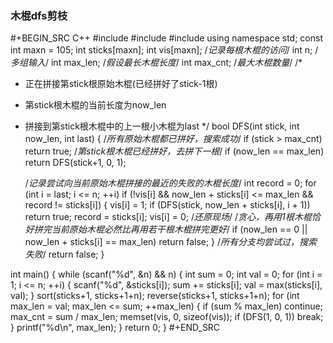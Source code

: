 <!-- -------------------------2020年11月17日 ---- 16时11分------------------------- -->

### 木棍dfs剪枝

<!-- POJ1011Sticks -->
#+BEGIN_SRC C++
#include <cstdio>
#include <algorithm>
#include <cstring>
using namespace std;
const int maxn = 105;
int sticks[maxn];
int vis[maxn];    /*记录每根木棍的访问*/
int n;            /*多组输入*/
int max_len;      /*假设最长木棍长度*/
int max_cnt;      /*最大木棍数量*/
/*
 * 正在拼接第stick根原始木棍(已经拼好了stick-1根)
 * 第stick根木棍的当前长度为now_len
 * 拼接到第stick根木棍中的上一根小木棍为last
 */
bool DFS(int stick, int now_len, int last) {
    /*所有原始木棍都已拼好，搜索成功*/
    if (stick > max_cnt)
        return true;
    /*第stick根木棍已经拼好，去拼下一根*/
    if (now_len == max_len)
        return DFS(stick+1, 0, 1);

    /*记录尝试向当前原始木棍拼接的最近的失败的木棍长度*/
    int record = 0;
    for (int i = last; i <= n; ++i)
        if (!vis[i] && now_len + sticks[i] <= max_len && record != sticks[i]) {
            vis[i] = 1;
            if (DFS(stick, now_len + sticks[i], i + 1))
                return true;
            record = sticks[i];
            vis[i] = 0; /*还原现场*/
            /*贪心，再用1根木棍恰好拼完当前原始木棍必然比再用若干根木棍拼完更好*/
            if (now_len == 0 || now_len + sticks[i] == max_len)
                return false;
        }
    /*所有分支均尝试过，搜索失败*/
    return false;
}

int main() {
    while (scanf("%d", &n) && n) {
        int sum = 0;
        int val = 0;
        for (int i = 1; i <= n; ++i) {
            scanf("%d", &sticks[i]);
            sum += sticks[i];
            val = max(sticks[i], val);
        }
        sort(sticks+1, sticks+1+n);
        reverse(sticks+1, sticks+1+n);
        for (int max_len = val; max_len <= sum; ++max_len) {
            if (sum % max_len)
                continue;
            max_cnt = sum / max_len;
            memset(vis, 0, sizeof(vis));
            if (DFS(1, 0, 1))
                break;
        }
        printf("%d\n", max_len);
    }
    return 0;
}
#+END_SRC

